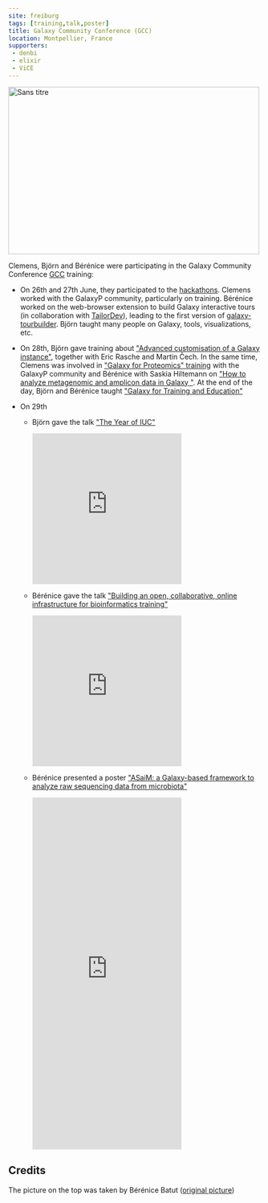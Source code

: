 ```yaml
---
site: freiburg
tags: [training,talk,poster]
title: Galaxy Community Conference (GCC)
location: Montpellier, France
supporters:
 - denbi
 - elixir
 - ViCE
---
```


<p class="multiple-img">
    <a data-flickr-embed="true"  href="https://www.flickr.com/photos/134305289@N03/34817510423/in/album-72157685584858176/" title="Sans titre"><img src="https://farm5.staticflickr.com/4124/34817510423_9bbca98cd6.jpg" width="500" height="333" alt="Sans titre"></a><script async src="//embedr.flickr.com/assets/client-code.js" charset="utf-8"></script>
</p>

Clemens, Björn and Bérénice were participating in the Galaxy Community Conference [GCC](https://gcc2017.sciencesconf.org) training:

- On 26th and 27th June, they participated to the [hackathons](https://gcc2017.sciencesconf.org/resource/page/id/10). Clemens worked with the GalaxyP community, particularly on training. Bérénice worked on the web-browser extension to build Galaxy interactive tours (in collaboration with [TailorDev](https://tailordev.fr/)), leading to the first version of [galaxy-tourbuilder](https://github.com/TailorDev/galaxy-tourbuilder). Björn taught many people on Galaxy, tools, visualizations, etc. 

- On 28th, Björn gave training about ["Advanced customisation of a Galaxy instance"](https://gcc2017.sched.com/event/9muI/advanced-customisation-of-a-galaxy-instance), together with Eric Rasche and Martin Čech. In the same time, Clemens was involved in ["Galaxy for Proteomics" training](https://gcc2017.sched.com/event/9n0M/galaxy-for-proteomics) with the GalaxyP community and Bérénice with Saskia Hiltemann on ["How to analyze metagenomic and amplicon data in Galaxy
"](https://gcc2017.sched.com/event/9n0O/how-to-analyze-metagenomic-and-amplicon-data-in-galaxy). At the end of the day, Björn and Bérénice taught ["Galaxy for Training and Education"](https://gcc2017.sched.com/event/9n1K/galaxy-for-training-and-education)

- On 29th
    - Björn gave the talk ["The Year of IUC"](https://gcc2017.sched.com/event/B57a/the-year-of-iuc)

        <p class="multiple-img">
            <embed src="https://docs.google.com/presentation/d/1Cukqqy8wPZCMSOenvzR0lbD6ru5byXxXkXCV7Y9jrrc/preview?usp=embed_googleplus" width="65%" height="300px">
        </p>

    - Bérénice gave the talk ["Building an open, collaborative, online infrastructure for bioinformatics training"](https://f1000research.com/slides/6-1169)

        <p class="multiple-img">
            <embed src="https://bebatut-slides.github.io/gcc_06_17/#/1" width="65%" height="300px">
        </p>

    - Bérénice presented a poster ["ASaiM: a Galaxy-based framework to analyze raw sequencing data from microbiota"](https://f1000research.com/posters/6-1170)

        <p class="multiple-img">
            <embed src="https://d1hiluowqo0t4b.cloudfront.net/posters/docs/f1000research-169624.pdf" width="65%" height="700px" type='application/pdf'>
        </p>

## Credits

The picture on the top was taken by Bérénice Batut ([original picture](https://flic.kr/p/V3GQPR))
